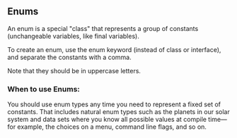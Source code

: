 ## Enums

An enum is a special "class" that represents a group of constants (unchangeable variables, like final variables).

To create an enum, use the enum keyword (instead of class or interface), and separate the constants with a comma.

Note that they should be in uppercase letters.

### When to use Enums:

You should use enum types any time you need to represent a fixed set of constants.
That includes natural enum types such as the planets in our solar system and data sets where you know all possible
values at compile time—for example, the choices on a menu, command line flags, and so on.

